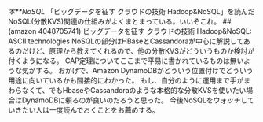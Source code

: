 *本**NoSQL* 「ビッグデータを征す クラウドの技術 Hadoop&NoSQL」を読んだ
NoSQL(分散KVS)関連の仕組みがよくまとまっている。いいぞこれ。
 ##(amazon 4048705741)  ビッグデータを征す クラウドの技術 Hadoop&NoSQL: ASCII.technologies
NoSQLの部分はHBaseとCassandoraが中心に解説してあるのだけど、原理から教えてくれるので、他の分散KVSがどういうものか検討が付くようになる。
CAP定理についてここまで平易に書かれているものは無いような気がする。
おかげで、Amazon DynamoDBがどういう位置付けでどういう用途に向いているかも間接的にわかった。
もし、自分のように運用まで手がまわらなくて、でもHbaseやCassandoraのような本格的な分散KVSを使いたい場合はDynamoDBに頼るのが良いのだろうと思った。
今後NoSQLをウォッチしていきたい人は一度読んでおくことをお薦めする。
